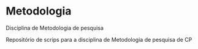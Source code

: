 # Metodologia
Disciplina de Metodologia de pesquisa

Repositório de scrips para a disciplina de Metodologia de pesquisa de CP 